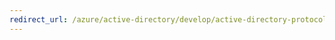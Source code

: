 ```yaml
---
redirect_url: /azure/active-directory/develop/active-directory-protocols-oauth-service-to-service
---
```

